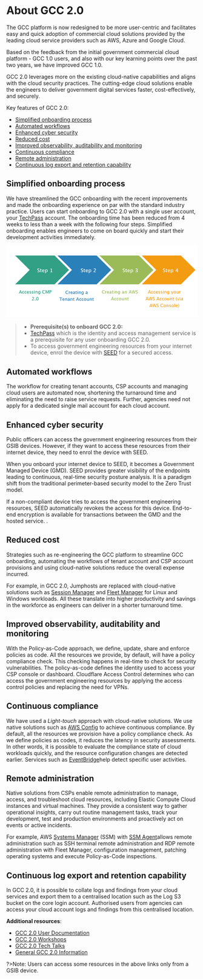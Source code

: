 # About GCC 2.0

The GCC platform is now redesigned to be more user-centric and facilitates easy and quick adoption of commercial cloud solutions provided by the leading cloud service providers such as AWS, Azure and Google Cloud.

Based on the feedback from the initial government commercial cloud platform - GCC 1.0 users, and also with our key learning points over the past two years, we have improved GCC 1.0.

GCC 2.0 leverages more on the existing cloud-native capabilities and aligns with the cloud security practices. The cutting-edge cloud solutions enable the engineers to deliver government digital services faster, cost-effectively, and securely.

Key features of GCC 2.0:

- [Simplified onboarding process](#simplified-onboarding-process)
- [Automated workflows](#automated-workflows)
- [Enhanced cyber security](#enhanced-cyber-security)
- [Reduced cost](#reduced-cost)
- [Improved observability, auditability and monitoring](#improved-observability-auditability-and-monitoring)
- [Continuous compliance](#continuous-compliance)
- [Remote administration](#remote-administration)
- [Continuous log export and retention capability](#_Continuous_log_export)

## Simplified onboarding process
We have streamlined the GCC onboarding with the recent improvements and made the onboarding experience on par with the standard industry practice. Users can start onboarding to GCC 2.0 with a single user account, your [TechPass](https://docs.developer.tech.gov.sg/docs/techpass-user-guide/#/) account. The onboarding time has been reduced from 4 weeks to less than a week with the following four steps. Simplified onboarding enables engineers to come on board quickly and start their development activities immediately.

![streamlined-onboarding](images/streamlined-onboarding.png)

>- **Prerequisite(s) to onboard GCC 2.0:**
>- [TechPass](https://docs.developer.tech.gov.sg/docs/techpass-user-guide/#/) which is the identity and access management service is a prerequisite for any user onboarding GCC 2.0.
>- To access government engineering resources from your internet device, enrol the device with [SEED](https://docs.developer.tech.gov.sg/docs/security-suite-for-engineering-endpoint-devices/#/) for a secured access.  

## Automated workflows

The workflow for creating tenant accounts, CSP accounts and managing cloud users are automated now, shortening the turnaround time and eliminating the need to raise service requests. Further, agencies need not apply for a dedicated single mail account for each cloud account.

## Enhanced cyber security

Public officers can access the government engineering resources from their GSIB devices. However, if they want to access these resources from their internet device, they need to enrol the device with SEED.

When you onboard your internet device to SEED,  it becomes a Government Managed Device (GMD). SEED provides greater visibility of the endpoints leading to continuous, real-time security posture analysis. It is a paradigm shift from the traditional perimeter-based security model to the Zero Trust model.

If a non-compliant device tries to access the government engineering resources, SEED automatically revokes the access for this device. End-to-end encryption is available for transactions between the GMD and the hosted service. .

## Reduced cost

Strategies such as re-engineering the GCC platform to streamline GCC onboarding, automating the workflows of tenant account and CSP account provisions and using cloud-native solutions reduce the overall expense incurred.

For example, in GCC 2.0, Jumphosts are replaced with cloud-native solutions such as [Session Manager](https://gccprod-my.sharepoint.com/https:/docs.aws.amazon.com/systems-manager/latest/userguide/session-manager.html) and [Fleet Manager](https://docs.aws.amazon.com/systems-manager/latest/userguide/fleet.html) for Linux and Windows workloads. All these translate into higher productivity and savings in the workforce as engineers can deliver in a shorter turnaround time.

## Improved observability, auditability and monitoring

With the Policy-as-Code approach, we define, update, share and enforce policies as code. All the resources we provide, by default, will have a policy compliance check. This checking happens in real-time to check for security vulnerabilities. The policy-as-code defines the identity used to access your CSP console or dashboard. Cloudflare Access Control determines who can access the government engineering resources by applying the access control policies and replacing the need for VPNs.

## Continuous compliance

We have used a *Light-touch* approach with cloud-native solutions. We use native solutions such as [AWS Config](https://aws.amazon.com/config/) to achieve continuous compliance. By default, all the resources we provision have a policy compliance check. As we define policies as codes, it reduces the latency in security assessments. In other words, it is possible to evaluate the compliance state of cloud workloads quickly, and the resource configuration changes are detected earlier. Services such as [EventBridge](https://aws.amazon.com/eventbridge/)help detect specific user activities.

## Remote administration

Native solutions from CSPs enable remote administration to manage, access, and troubleshoot cloud resources, including Elastic Compute Cloud instances and virtual machines. They provide a consistent way to gather operational insights, carry out routine management tasks, track your development, test and production environments and proactively act on events or active incidents.

For example, AWS [Systems Manager](https://docs.aws.amazon.com/systems-manager/latest/userguide/what-is-systems-manager.html) (SSM) with [SSM Agent](https://docs.aws.amazon.com/systems-manager/latest/userguide/ssm-agent.html)allows remote administration such as SSH terminal remote administration and RDP remote administration with Fleet Manager, configuration management, patching operating systems and execute Policy-as-Code inspections.

## Continuous log export and retention capability

In GCC 2.0, it is possible to collate logs and findings from your cloud services and export them to a centralised location such as the Log S3 bucket on the core login account. Authorised users from agencies can access your cloud account logs and findings from this centralised location.

**Additional resources**:

- [GCC 2.0 User Documentation](https://docs.developer.tech.gov.sg/docs/gcc-version-2-user-documentation/#/)
- [GCC 2.0 Workshops](https://docs.developer.tech.gov.sg/docs/gcc-20-workshops/#/)
- [GCC 2.0 Tech Talks](https://docs.developer.tech.gov.sg/docs/gcc-2-tech-talks/#/)
- [General GCC 2.0 Information](https://sgdcs.sgnet.gov.sg/sites/tech/SNDigiGov/CentralICTServices/MHI/Pages/GCC-2.0.aspx)

?>Note: Users can access some resources in the above links only from a GSIB device.
